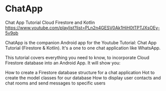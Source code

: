 # ChatApp
Chat App Tutorial Cloud Firestore and Kotlin https://www.youtube.com/playlist?list=PLn2n4GESV0Ak1HiH0tTPTJXsOEy-5v9qb

ChatApp is the companion Android app for the Youtube Tutorial: Chat App Tutorial (Firestore & Kotlin). It's a one to one chat application like WhatsApp.

This tutorial covers everything you need to know, to incorporate Cloud Firestore database into an Android App. It will show you:

How to create a Firestore database structure for a chat application
Hot to create the model classes for our database
How to display user contacts and chat rooms and send messages to specific users
